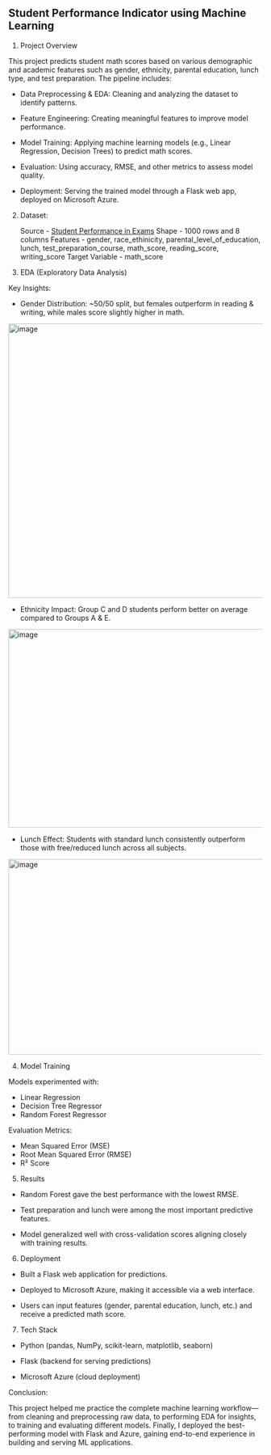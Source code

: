 ## Student Performance Indicator using Machine Learning

1) Project Overview

  This project predicts student math scores based on various demographic and academic features such as gender, ethnicity, parental education, lunch type, and test preparation. The pipeline includes:

* Data Preprocessing & EDA: Cleaning and analyzing the dataset to identify patterns.

* Feature Engineering: Creating meaningful features to improve model performance.

* Model Training: Applying machine learning models  (e.g., Linear Regression, Decision Trees) to predict math scores.

* Evaluation: Using accuracy, RMSE, and other metrics to assess model quality.

* Deployment: Serving the trained model through a Flask web app, deployed on Microsoft Azure.

2) Dataset:

   Source - [Student Performance in Exams](https://www.kaggle.com/datasets/spscientist/students-performance-in-exams)
   Shape - 1000 rows and 8 columns
   Features - gender, race_ethinicity, parental_level_of_education, lunch, test_preparation_course, math_score, reading_score, writing_score
   Target Variable - math_score

3) EDA (Exploratory Data Analysis)

  Key Insights:

* Gender Distribution: ~50/50 split, but females outperform in reading & writing, while males score slightly higher in math.

<img width="1110" height="543" alt="image" src="https://github.com/user-attachments/assets/6a6779eb-7cc2-4229-9342-bc2a5366f9bb" /></br>


* Ethnicity Impact: Group C and D students perform better on average compared to Groups A & E.

<img width="1113" height="393" alt="image" src="https://github.com/user-attachments/assets/5bfd7ea8-face-4483-b353-55a356b32127" /></br>


* Lunch Effect: Students with standard lunch consistently outperform those with free/reduced lunch across all subjects.

<img width="1108" height="387" alt="image" src="https://github.com/user-attachments/assets/3b03de08-cf01-48e0-b6c5-926ef8c73cb9" /></br>


4) Model Training

Models experimented with:

* Linear Regression
* Decision Tree Regressor
* Random Forest Regressor

Evaluation Metrics:

* Mean Squared Error (MSE)
* Root Mean Squared Error (RMSE)
* R² Score

5) Results

* Random Forest gave the best performance with the lowest RMSE.

* Test preparation and lunch were among the most important predictive features.

* Model generalized well with cross-validation scores aligning closely with training results.

6) Deployment

* Built a Flask web application for predictions.

* Deployed to Microsoft Azure, making it accessible via a web interface.

* Users can input features (gender, parental education, lunch, etc.) and receive a predicted math score.

7) Tech Stack

* Python (pandas, NumPy, scikit-learn, matplotlib, seaborn)

* Flask (backend for serving predictions)

* Microsoft Azure (cloud deployment)

Conclusion:

This project helped me practice the complete machine learning workflow—from cleaning and preprocessing raw data, to performing EDA for insights, to training and evaluating different models. Finally, I deployed the best-performing model with Flask and Azure, gaining end-to-end experience in building and serving ML applications.
 

